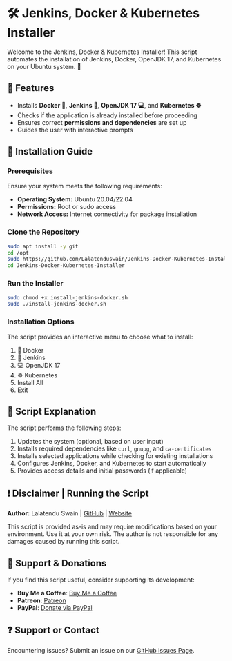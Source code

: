 # 🛠️ Jenkins, Docker & Kubernetes Installer

Welcome to the Jenkins, Docker & Kubernetes Installer! This script automates the installation of Jenkins, Docker, OpenJDK 17, and Kubernetes on your Ubuntu system. 🚀

## 📌 Features
- Installs **Docker 🐋**, **Jenkins 🤖**, **OpenJDK 17 💻**, and **Kubernetes ☸️**
- Checks if the application is already installed before proceeding
- Ensures correct **permissions and dependencies** are set up
- Guides the user with interactive prompts

## 📖 Installation Guide

### **Prerequisites**
Ensure your system meets the following requirements:
- **Operating System:** Ubuntu 20.04/22.04
- **Permissions:** Root or sudo access
- **Network Access:** Internet connectivity for package installation

### **Clone the Repository**
```bash
sudo apt install -y git
cd /opt
sudo https://github.com/Lalatenduswain/Jenkins-Docker-Kubernetes-Installer.git
cd Jenkins-Docker-Kubernetes-Installer
```

### **Run the Installer**
```bash
sudo chmod +x install-jenkins-docker.sh
sudo ./install-jenkins-docker.sh
```

### **Installation Options**
The script provides an interactive menu to choose what to install:
1. 🐋 Docker
2. 🤖 Jenkins
3. 💻 OpenJDK 17
4. ☸️ Kubernetes
5. Install All
6. Exit

## 📜 Script Explanation

The script performs the following steps:
1. Updates the system (optional, based on user input)
2. Installs required dependencies like `curl`, `gnupg`, and `ca-certificates`
3. Installs selected applications while checking for existing installations
4. Configures Jenkins, Docker, and Kubernetes to start automatically
5. Provides access details and initial passwords (if applicable)

## ❗ Disclaimer | Running the Script

**Author:** Lalatendu Swain | [GitHub](https://github.com/Lalatenduswain) | [Website](https://blog.lalatendu.info/)

This script is provided as-is and may require modifications based on your environment. Use it at your own risk. The author is not responsible for any damages caused by running this script.

## 💖 Support & Donations

If you find this script useful, consider supporting its development:
- **Buy Me a Coffee**: [Buy Me a Coffee](https://www.buymeacoffee.com/lalatendu.swain)
- **Patreon**: [Patreon](https://www.patreon.com/lalatenduswain)
- **PayPal**: [Donate via PayPal](https://www.paypal.com/paypalme/lalatenduswain)

## ❓ Support or Contact

Encountering issues? Submit an issue on our [GitHub Issues Page](https://github.com/Lalatenduswain/Jenkins-Docker-Kubernetes-Installer/issues).
